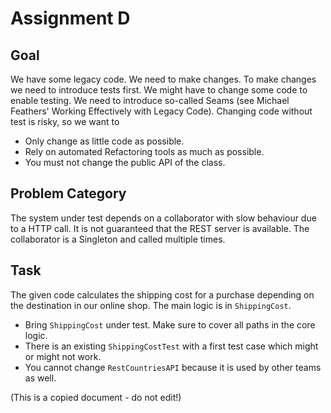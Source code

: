 Assignment D
============

Goal
----

We have some legacy code. We need to make changes.
To make changes we need to introduce tests first.
We might have to change some code to enable testing.
We need to introduce so-called Seams (see Michael
Feathers' Working Effectively with Legacy Code).
Changing code without test is risky, so we want to

* Only change as little code as possible.
* Rely on automated Refactoring tools as much as possible.
* You must not change the public API of the class.

Problem Category
----------------

The system under test depends on a collaborator with
slow behaviour due to a HTTP call. It is not guaranteed
that the REST server is available. The collaborator is
a Singleton and called multiple times.

Task
----

The given code calculates the shipping cost for a purchase
depending on the destination in our online shop. The main
logic is in `ShippingCost`.

* Bring `ShippingCost` under test. Make sure to cover all paths in the core logic.
* There is an existing `ShippingCostTest` with a first test case which might or might not work.
* You cannot change `RestCountriesAPI` because it is used by other teams as well.

(This is a copied document - do not edit!)
